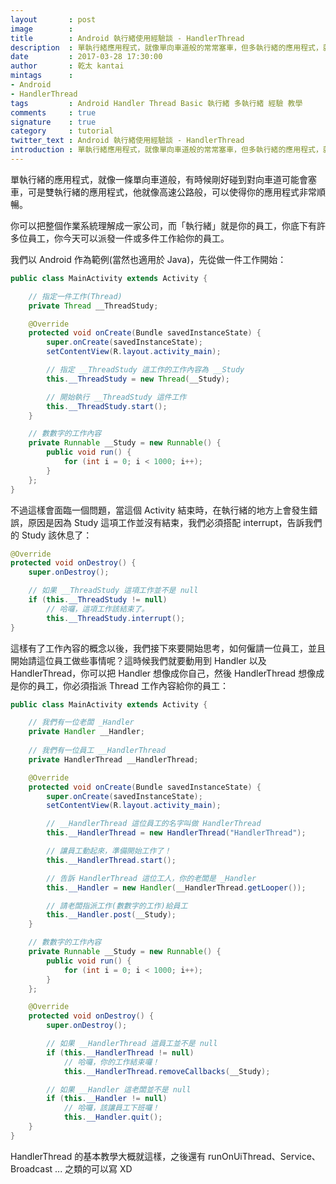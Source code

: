 ```yaml
---
layout       : post
image        : 
title        : Android 執行緒使用經驗談 - HandlerThread
description  : 單執行緒應用程式，就像單向車道般的常常塞車，但多執行緒的應用程式，就會像高速公路般的順暢流利 ...
date         : 2017-03-28 17:30:00
author       : 乾太 kantai
mintags      :
- Android
- HandlerThread
tags         : Android Handler Thread Basic 執行緒 多執行緒 經驗 教學
comments     : true
signature    : true
category     : tutorial
twitter_text : Android 執行緒使用經驗談 - HandlerThread
introduction : 單執行緒應用程式，就像單向車道般的常常塞車，但多執行緒的應用程式，就會像高速公路般的順暢流利 ...
---
```


單執行緒的應用程式，就像一條單向車道般，有時候剛好碰到對向車道可能會塞車，可是雙執行緒的應用程式，他就像高速公路般，可以使得你的應用程式非常順暢。

你可以把整個作業系統理解成一家公司，而「執行緒」就是你的員工，你底下有許多位員工，你今天可以派發一件或多件工作給你的員工。

我們以 Android 作為範例(當然也適用於 Java)，先從做一件工作開始：

```java
public class MainActivity extends Activity {

    // 指定一件工作(Thread)
    private Thread __ThreadStudy;

    @Override
    protected void onCreate(Bundle savedInstanceState) {
        super.onCreate(savedInstanceState);
        setContentView(R.layout.activity_main); 

        // 指定 __ThreadStudy 這工作的工作內容為 __Study
        this.__ThreadStudy = new Thread(__Study);

        // 開始執行 __ThreadStudy 這件工作
        this.__ThreadStudy.start();
    }

    // 數數字的工作內容
    private Runnable __Study = new Runnable() {
        public void run() {
            for (int i = 0; i < 1000; i++);
        }
    };
}
```

不過這樣會面臨一個問題，當這個 Activity 結束時，在執行緒的地方上會發生錯誤，原因是因為 Study 這項工作並沒有結束，我們必須搭配 interrupt，告訴我們的 Study 該休息了：

```java
@Override
protected void onDestroy() {
    super.onDestroy();

    // 如果 __ThreadStudy 這項工作並不是 null
    if (this.__ThreadStudy != null)
        // 哈囉，這項工作該結束了。
        this.__ThreadStudy.interrupt();
}
```

這樣有了工作內容的概念以後，我們接下來要開始思考，如何僱請一位員工，並且開始請這位員工做些事情呢？這時候我們就要動用到 Handler 以及 HandlerThread，你可以把 Handler 想像成你自己，然後 HandlerThread 想像成是你的員工，你必須指派 Thread 工作內容給你的員工：

```java
public class MainActivity extends Activity {

    // 我們有一位老闆 _Handler
    private Handler __Handler;
    
    // 我們有一位員工 __HandlerThread
    private HandlerThread __HandlerThread;

    @Override
    protected void onCreate(Bundle savedInstanceState) {
        super.onCreate(savedInstanceState);
        setContentView(R.layout.activity_main); 

        // __HandlerThread 這位員工的名字叫做 HandlerThread
        this.__HandlerThread = new HandlerThread("HandlerThread");

        // 讓員工動起來，準備開始工作了！
        this.__HandlerThread.start();

        // 告訴 HandlerThread 這位工人，你的老闆是 _Handler
        this.__Handler = new Handler(__HandlerThread.getLooper());

        // 請老闆指派工作(數數字的工作)給員工
        this.__Handler.post(__Study);
    }

    // 數數字的工作內容
    private Runnable __Study = new Runnable() {
        public void run() {
            for (int i = 0; i < 1000; i++);
        }
    };

    @Override
    protected void onDestroy() {
        super.onDestroy();

        // 如果 __HandlerThread 這員工並不是 null
        if (this.__HandlerThread != null)
            // 哈囉，你的工作結束囉！
            this.__HandlerThread.removeCallbacks(__Study);

        // 如果 __Handler 這老闆並不是 null
        if (this.__Handler != null)
            // 哈囉，該讓員工下班囉！
            this.__Handler.quit();
    }
}
```

HandlerThread 的基本教學大概就這樣，之後還有 runOnUiThread、Service、Broadcast ... 之類的可以寫 XD